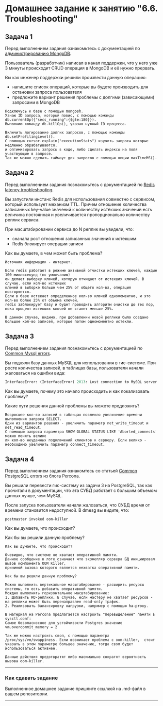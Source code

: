 # Домашнее задание к занятию "6.6. Troubleshooting"

## Задача 1

Перед выполнением задания ознакомьтесь с документацией по [администрированию MongoDB](https://docs.mongodb.com/manual/administration/).

Пользователь (разработчик) написал в канал поддержки, что у него уже 3 минуты происходит CRUD операция в MongoDB и её 
нужно прервать. 

Вы как инженер поддержки решили произвести данную операцию:
- напишите список операций, которые вы будете производить для остановки запроса пользователя
- предложите вариант решения проблемы с долгими (зависающими) запросами в MongoDB

```
Подключусь к базе с помощью mongosh.
Узнаю ID запроса, который повис, с помощью команды db.currentOp({"secs_running":{$gte:180}}).
Выполнию команду db.killOp(), указав нужный ID процесса.

Включить логирование долгих запросов, с помощью команды db.setProfilingLevel().
С помощью cursor.explain("executionStats") изучить запросы которые медленно обрабатываются,  
и оптимизировать запросы в коде, либо сделать индексы на поля участвующие в запросе.
Так же можно сделать таймаут для запросов с помощью опции maxTimeMS().
```

## Задача 2

Перед выполнением задания познакомьтесь с документацией по [Redis latency troobleshooting](https://redis.io/topics/latency).

Вы запустили инстанс Redis для использования совместно с сервисом, который использует механизм TTL. 
Причем отношение количества записанных key-value значений к количеству истёкших значений есть величина постоянная и
увеличивается пропорционально количеству реплик сервиса. 

При масштабировании сервиса до N реплик вы увидели, что:
- сначала рост отношения записанных значений к истекшим
- Redis блокирует операции записи

Как вы думаете, в чем может быть проблема?
```
Источник информации - интернет.

Если redis работает в режиме активной отчистки истекших ключей, каждые 100 миллисекунд (по умолчанию)  
он делает выборку ключей, которую отчищает от истекших ключей. В случае, если кол-во истекших  
ключей в выборке больше чем 25% от общего кол-ва, операция повторяется.
Если в базе истекает определенное кол-во ключей одномоментно, и это кол-во более 25% от объема ключей,  
redis заблокирует базу и будет проводить алгоритм очистки до тех пор, пока процент истекших ключей не станет меньше 25%.

В данном случае, видимо, при добавлении новой реплики было создано большое кол-во записей, которые потом одномоментно истекли. 

 ```
## Задача 3

Перед выполнением задания познакомьтесь с документацией по [Common Mysql errors](https://dev.mysql.com/doc/refman/8.0/en/common-errors.html).

Вы подняли базу данных MySQL для использования в гис-системе. При росте количества записей, в таблицах базы,
пользователи начали жаловаться на ошибки вида:
```python
InterfaceError: (InterfaceError) 2013: Lost connection to MySQL server during query u'SELECT..... '
```

Как вы думаете, почему это начало происходить и как локализовать проблему?

Какие пути решения данной проблемы вы можете предложить?
```
Возросшее кол-во записей в таблицах повлекло увеличение времени выполнения запроса SELECT.
Один из вариантов решения - увеличить параметр net_write_timeout и net_read_timeout.
С помощью запроса параметра SHOW GLOBAL STATUS LIKE 'Aborted_connects' можно понять велико  
ли кол-во неудачных подключений клиентов к серверу. Если велико - необходимо увеличить параметр connect_timeout. 
```

## Задача 4

Перед выполнением задания ознакомтесь со статьей [Common PostgreSQL errors](https://www.percona.com/blog/2020/06/05/10-common-postgresql-errors/) из блога Percona.

Вы решили перевести гис-систему из задачи 3 на PostgreSQL, так как прочитали в документации, что эта СУБД работает с 
большим объемом данных лучше, чем MySQL.

После запуска пользователи начали жаловаться, что СУБД время от времени становится недоступной. В dmesg вы видите, что:

`postmaster invoked oom-killer`

Как вы думаете, что происходит?

Как бы вы решили данную проблему?


```
Как вы думаете, что происходит?

Очевидно, что системе не хватает оперативной памяти.  
Данное сообщение в логе означает что экзмепляр сервера БД инициировал вызов компонента OOM Killer,  
причиной вызова которого является нехватка оперативной памяти.

Как бы вы решили данную проблему?

Можно выполнить вертикальное масштабирование - расширить ресурсы системы, то есть добавить оперативной памяти.
Мождно выполнить горизонтальное масштабирование:
1. Добавить RO-реплики. В случае, если мастеру не хватает ресурсов - на реплики может быть перенаправлен read-only трафик.
2. Реализовать балансировку нагрузки, например с помощью ha-proxy.

В материал на Percona предлагается настроить "перевыделение" памяти в sysctl.conf:
Самое безопасносное для устойчивости Postgres значение vm.overcommit_memory = 2

Так же можно настроить своп, с помощью параметра /proc/sys/vm/swappiness. Если возникает проблема с oom-killer,  стоит  указать в этом параметре большее значение, тогда своп будет использоваться активнее.

Данные действия предотвратят либо масимально сократят вероятность вызова oom-killer.
```
---

### Как cдавать задание

Выполненное домашнее задание пришлите ссылкой на .md-файл в вашем репозитории.

---
